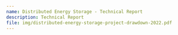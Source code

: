 ```yaml
---
name: Distributed Energy Storage - Technical Report
description: Technical Report
file: img/distributed-energy-storage-project-drawdown-2022.pdf
---
```

